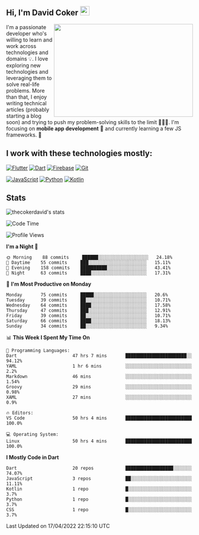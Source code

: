 ## Hi, I'm David Coker <img src="https://raw.githubusercontent.com/thecokerdavid/thecokerdavid/main/gifs/wave.gif" width="25px">
<img align="right" height="250" width="375" alt="" src="https://raw.githubusercontent.com/thecokerdavid/thecokerdavid/main/gifs/reminisce.gif" width="25px">

<p>I'm a passionate developer who's willing to learn and work across technologies and domains 💡. I love exploring new technologies and leveraging them to solve real-life problems. More than that, I enjoy writing technical articles (probably starting a blog soon) and trying to push my problem-solving skills to the limit  👨🏻‍💻. I'm focusing on <strong>mobile app development</strong> 📱 and currently learning a few JS frameworks. 🤪</p>

## I work with these technologies mostly:

[![Flutter](https://img.shields.io/badge/-Flutter-blue?style=for-the-badge&logo=flutter&logoColor=ffffff)](https://www.flutter.dev/)
[![Dart](https://img.shields.io/badge/-Dart-ffffff?style=for-the-badge&logo=dart&logoColor=blue)](https://www.dart.dev/)
[![Firebase](https://img.shields.io/badge/-Firebase-%23FBB741?style=for-the-badge&logo=firebase&logoColor=FBB741&labelColor=%23ffffff&color=%23FBB741)](https://www.firebase.google.com/)
[![Git](https://img.shields.io/badge/-Git-EB5C38?style=for-the-badge&logo=git&logoColor=%23ffffff)](https://git-scm.com/)

[![JavaScript](https://img.shields.io/badge/-JavaScript-F7DF1E?style=for-the-badge&logo=javascript&logoColor=000000&labelColor=F7DF1E&color=F7DF1E)](https://www.javascript.com/)
[![Python](https://img.shields.io/badge/-Python-yellow?style=for-the-badge&logo=python&logoColor=yellow&labelColor=blue&color=blue)](https://www.python.org/)
[![Kotlin](https://img.shields.io/badge/-Kotlin-7F52FF?style=for-the-badge&logo=Kotlin&logoColor=ffffff)](https://www.kotlinlang.com/)

## Stats

<p><img src="https://github-readme-stats.vercel.app/api?username=thecokerdavid&show_icons=true&hide_border=true&border_radius=10&theme=onedark" alt="thecokerdavid's stats" /></p>

<!--START_SECTION:waka-->
![Code Time](http://img.shields.io/badge/Code%20Time-350%20hrs%2048%20mins-blue)

![Profile Views](http://img.shields.io/badge/Profile%20Views-0-blue)

**I'm a Night 🦉** 

```text
🌞 Morning    88 commits     ██████░░░░░░░░░░░░░░░░░░░   24.18% 
🌆 Daytime    55 commits     ███░░░░░░░░░░░░░░░░░░░░░░   15.11% 
🌃 Evening    158 commits    ██████████░░░░░░░░░░░░░░░   43.41% 
🌙 Night      63 commits     ████░░░░░░░░░░░░░░░░░░░░░   17.31%

```
📅 **I'm Most Productive on Monday** 

```text
Monday       75 commits     █████░░░░░░░░░░░░░░░░░░░░   20.6% 
Tuesday      39 commits     ██░░░░░░░░░░░░░░░░░░░░░░░   10.71% 
Wednesday    64 commits     ████░░░░░░░░░░░░░░░░░░░░░   17.58% 
Thursday     47 commits     ███░░░░░░░░░░░░░░░░░░░░░░   12.91% 
Friday       39 commits     ██░░░░░░░░░░░░░░░░░░░░░░░   10.71% 
Saturday     66 commits     ████░░░░░░░░░░░░░░░░░░░░░   18.13% 
Sunday       34 commits     ██░░░░░░░░░░░░░░░░░░░░░░░   9.34%

```


📊 **This Week I Spent My Time On** 

```text
💬 Programming Languages: 
Dart                     47 hrs 7 mins       ███████████████████████░░   94.12% 
YAML                     1 hr 6 mins         ░░░░░░░░░░░░░░░░░░░░░░░░░   2.2% 
Markdown                 46 mins             ░░░░░░░░░░░░░░░░░░░░░░░░░   1.54% 
Groovy                   29 mins             ░░░░░░░░░░░░░░░░░░░░░░░░░   0.98% 
XAML                     27 mins             ░░░░░░░░░░░░░░░░░░░░░░░░░   0.9%

🔥 Editors: 
VS Code                  50 hrs 4 mins       █████████████████████████   100.0%

💻 Operating System: 
Linux                    50 hrs 4 mins       █████████████████████████   100.0%

```

**I Mostly Code in Dart** 

```text
Dart                     20 repos            ██████████████████░░░░░░░   74.07% 
JavaScript               3 repos             ██░░░░░░░░░░░░░░░░░░░░░░░   11.11% 
Kotlin                   1 repo              █░░░░░░░░░░░░░░░░░░░░░░░░   3.7% 
Python                   1 repo              █░░░░░░░░░░░░░░░░░░░░░░░░   3.7% 
CSS                      1 repo              █░░░░░░░░░░░░░░░░░░░░░░░░   3.7%

```



 Last Updated on 17/04/2022 22:15:10 UTC
<!--END_SECTION:waka-->

<!-- ### Hi there 👋

<img align="center" src="/github-metrics.svg" alt="David Coker's Stats"> -->

<!-- ![David Coker's Most used languages](https://github-readme-stats.vercel.app/api/top-langs?username=thecokerdavid&layout=compact&show_icons=true&count_private=true&theme=gotham) -->
